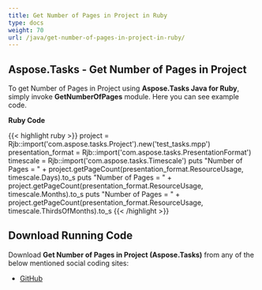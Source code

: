 ```yaml
---
title: Get Number of Pages in Project in Ruby
type: docs
weight: 70
url: /java/get-number-of-pages-in-project-in-ruby/
---
```


## **Aspose.Tasks - Get Number of Pages in Project**
To get Number of Pages in Project using **Aspose.Tasks Java for Ruby**, simply invoke **GetNumberOfPages** module. Here you can see example code.

**Ruby Code**

{{< highlight ruby >}}
project = Rjb::import('com.aspose.tasks.Project').new('test_tasks.mpp')
presentation_format = Rjb::import('com.aspose.tasks.PresentationFormat')
timescale = Rjb::import('com.aspose.tasks.Timescale')
puts "Number of Pages = " + project.getPageCount(presentation_format.ResourceUsage, timescale.Days).to_s
puts "Number of Pages = " + project.getPageCount(presentation_format.ResourceUsage, timescale.Months).to_s
puts "Number of Pages = " + project.getPageCount(presentation_format.ResourceUsage, timescale.ThirdsOfMonths).to_s
{{< /highlight >}}

## **Download Running Code**
Download **Get Number of Pages in Project (Aspose.Tasks)** from any of the below mentioned social coding sites:

- [GitHub](https://github.com/aspose-tasks/Aspose.Tasks-for-Java/blob/master/Plugins/Aspose_Tasks_Java_for_Ruby/lib/asposetasksjava/Projects/getnumberofpages.rb)
